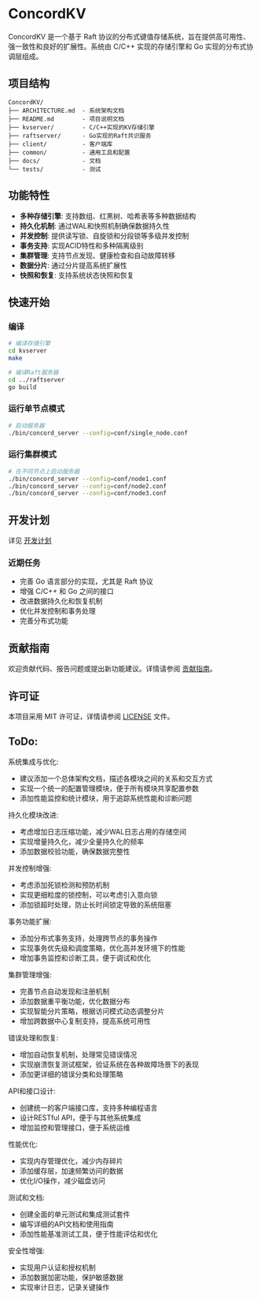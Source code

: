 # ConcordKV

ConcordKV 是一个基于 Raft 协议的分布式键值存储系统，旨在提供高可用性、强一致性和良好的扩展性。系统由 C/C++ 实现的存储引擎和 Go 实现的分布式协调层组成。

## 项目结构

```
ConcordKV/
├── ARCHITECTURE.md  - 系统架构文档
├── README.md        - 项目说明文档
├── kvserver/        - C/C++实现的KV存储引擎
├── raftserver/      - Go实现的Raft共识服务
├── client/          - 客户端库
├── common/          - 通用工具和配置
├── docs/            - 文档
└── tests/           - 测试
```

## 功能特性

- **多种存储引擎**: 支持数组、红黑树、哈希表等多种数据结构
- **持久化机制**: 通过WAL和快照机制确保数据持久性
- **并发控制**: 提供读写锁、自旋锁和分段锁等多级并发控制
- **事务支持**: 实现ACID特性和多种隔离级别
- **集群管理**: 支持节点发现、健康检查和自动故障转移
- **数据分片**: 通过分片提高系统扩展性
- **快照和恢复**: 支持系统状态快照和恢复

## 快速开始

### 编译

```bash
# 编译存储引擎
cd kvserver
make

# 编译Raft服务器
cd ../raftserver
go build
```

### 运行单节点模式

```bash
# 启动服务器
./bin/concord_server --config=conf/single_node.conf
```

### 运行集群模式

```bash
# 在不同节点上启动服务器
./bin/concord_server --config=conf/node1.conf
./bin/concord_server --config=conf/node2.conf
./bin/concord_server --config=conf/node3.conf
```

## 开发计划

详见 [开发计划](docs/ROADMAP.md)

### 近期任务

- 完善 Go 语言部分的实现，尤其是 Raft 协议
- 增强 C/C++ 和 Go 之间的接口
- 改进数据持久化和恢复机制
- 优化并发控制和事务处理
- 完善分布式功能

## 贡献指南

欢迎贡献代码、报告问题或提出新功能建议。详情请参阅 [贡献指南](docs/CONTRIBUTING.md)。

## 许可证

本项目采用 MIT 许可证，详情请参阅 [LICENSE](LICENSE) 文件。

## ToDo:
系统集成与优化:
+ 建议添加一个总体架构文档，描述各模块之间的关系和交互方式
+ 实现一个统一的配置管理模块，便于所有模块共享配置参数
+ 添加性能监控和统计模块，用于追踪系统性能和诊断问题

持久化模块改进:
+ 考虑增加日志压缩功能，减少WAL日志占用的存储空间
+ 实现增量持久化，减少全量持久化的频率
+ 添加数据校验功能，确保数据完整性

并发控制增强:
+ 考虑添加死锁检测和预防机制
+ 实现更细粒度的锁控制，可以考虑引入意向锁
+ 添加锁超时处理，防止长时间锁定导致的系统阻塞

事务功能扩展:
+ 添加分布式事务支持，处理跨节点的事务操作
+ 实现事务优先级和调度策略，优化高并发环境下的性能
+ 增加事务监控和诊断工具，便于调试和优化


集群管理增强:
+ 完善节点自动发现和注册机制
+ 添加数据重平衡功能，优化数据分布
+ 实现智能分片策略，根据访问模式动态调整分片
+ 增加跨数据中心复制支持，提高系统可用性


错误处理和恢复:
+ 增加自动恢复机制，处理常见错误情况
+ 实现崩溃恢复测试框架，验证系统在各种故障场景下的表现
+ 添加更详细的错误分类和处理策略


API和接口设计:
+ 创建统一的客户端接口库，支持多种编程语言
+ 设计RESTful API，便于与其他系统集成
+ 增加监控和管理接口，便于系统运维


性能优化:
+ 实现内存管理优化，减少内存碎片
+ 添加缓存层，加速频繁访问的数据
+ 优化I/O操作，减少磁盘访问


测试和文档:
+ 创建全面的单元测试和集成测试套件
+ 编写详细的API文档和使用指南
+ 添加性能基准测试工具，便于性能评估和优化


安全性增强:
+ 实现用户认证和授权机制
+ 添加数据加密功能，保护敏感数据
+ 实现审计日志，记录关键操作

